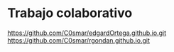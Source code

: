 # Trabajo colaborativo
https://github.com/C0smar/edgardOrtega.github.io.git
https://github.com/C0smar/rgondan.github.io.git